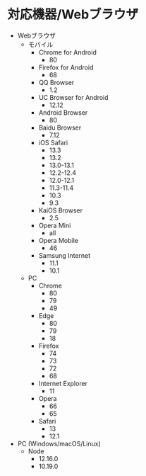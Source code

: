 # 対応機器/Webブラウザ
* Webブラウザ
	* モバイル
		* Chrome for Android
			* 80
		* Firefox for Android
			* 68
		* QQ Browser
			* 1.2
		* UC Browser for Android
			* 12.12
		* Android Browser
			* 80
		* Baidu Browser
			* 7.12
		* iOS Safari
			* 13.3
			* 13.2
			* 13.0-13.1
			* 12.2-12.4
			* 12.0-12.1
			* 11.3-11.4
			* 10.3
			* 9.3
		* KaiOS Browser
			* 2.5
		* Opera Mini
			* all
		* Opera Mobile
			* 46
		* Samsung Internet
			* 11.1
			* 10.1
	* PC
		* Chrome
			* 80
			* 79
			* 49
		* Edge
			* 80
			* 79
			* 18
		* Firefox
			* 74
			* 73
			* 72
			* 68
		* Internet Explorer
			* 11
		* Opera
			* 66
			* 65
		* Safari
			* 13
			* 12.1
* PC (Windows/macOS/Linux)
	* Node
		* 12.16.0
		* 10.19.0
